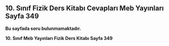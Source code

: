 ## 10. Sınıf Fizik Ders Kitabı Cevapları Meb Yayınları Sayfa 349

**Bu sayfada soru bulunmamaktadır.**

**10. Sınıf Meb Yayınları Fizik Ders Kitabı Sayfa 349**